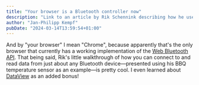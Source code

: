 ```yaml
---
title: "Your browser is a Bluetooth controller now"
description: "Link to an article by Rik Schennink describing how he used the Web Bluetooth API to talk to his BBQ temperature sensor"
author: "Jan-Philipp Kempf"
pubDate: "2024-03-14T13:59:54+01:00"
---
```


And by "your browser" I mean "Chrome", because apparently that's the only browser that currently has a working implementation of the [Web Bluetooth API](https://developer.mozilla.org/en-US/docs/Web/API/Web_Bluetooth_API). That being said, Rik's little walkthrough of how you can connect to and read data from just about any Bluetooth device—presented using his BBQ temperature sensor as an example—is pretty cool. I even learned about [DataView](https://developer.mozilla.org/en-US/docs/Web/JavaScript/Reference/Global_Objects/DataView) as an added bonus!
